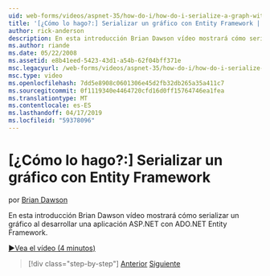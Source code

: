 ```yaml
---
uid: web-forms/videos/aspnet-35/how-do-i/how-do-i-serialize-a-graph-with-the-entity-framework
title: '[¿Cómo lo hago?:] Serializar un gráfico con Entity Framework | Microsoft Docs'
author: rick-anderson
description: En esta introducción Brian Dawson vídeo mostrará cómo serializar un gráfico al desarrollar una aplicación ASP.NET con ADO.NET Entity Framework.
ms.author: riande
ms.date: 05/22/2008
ms.assetid: e8b41eed-5423-43d1-a54b-62f04bff371e
msc.legacyurl: /web-forms/videos/aspnet-35/how-do-i/how-do-i-serialize-a-graph-with-the-entity-framework
msc.type: video
ms.openlocfilehash: 7dd5e8908c0601306e45d2fb32db265a35a411c7
ms.sourcegitcommit: 0f1119340e4464720cfd16d0ff15764746ea1fea
ms.translationtype: MT
ms.contentlocale: es-ES
ms.lasthandoff: 04/17/2019
ms.locfileid: "59378096"
---
```

# <a name="how-do-i-serialize-a-graph-with-the-entity-framework"></a>[¿Cómo lo hago?:] Serializar un gráfico con Entity Framework

por [Brian Dawson](https://twitter.com/briandawson)

En esta introducción Brian Dawson vídeo mostrará cómo serializar un gráfico al desarrollar una aplicación ASP.NET con ADO.NET Entity Framework.

[&#9654;Vea el vídeo (4 minutos)](https://channel9.msdn.com/Blogs/ASP-NET-Site-Videos/how-do-i-serialize-a-graph-with-the-entity-framework)

> [!div class="step-by-step"]
> [Anterior](how-do-i-use-the-new-entity-data-source.md)
> [Siguiente](how-do-i-use-msbuild-to-automate-the-aspnet-compiler-and-merge-utilities.md)
